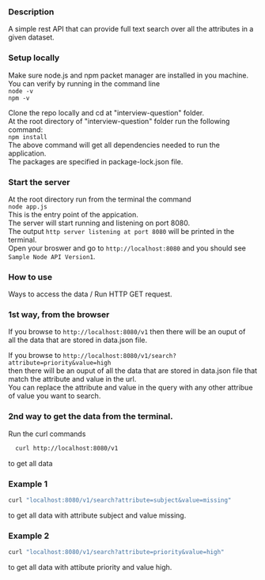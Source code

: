 ### Description
A simple rest API that can provide full text search over all the attributes in a given dataset.  

### Setup locally
Make sure node.js and npm packet manager are installed in you machine.  
You can verify by running in the command line  
  ```node -v```  
  ```npm -v```  
  
Clone the repo locally and cd at "interview-question" folder.  
At the root directory of "interview-question" folder run the following command:  
```npm install```  
The above command will get all dependencies needed to run the application.  
The packages are specified in package-lock.json file.  
  
### Start the server  
At the root directory run from the terminal the command  
```node app.js```  
This is the entry point of the appication.  
The server will start running and listening on port 8080.  
The output ```http server listening at port 8080``` will be printed in the terminal.  
Open your broswer and go to ```http://localhost:8080``` and you should see ```Sample Node API Version1```.  

### How to use  
Ways to access the data / Run HTTP GET request.  
### 1st way, from the browser  
If you browse to ```http://localhost:8080/v1``` then there will be an ouput of  
 all the data that are stored in data.json file.
  
If you browse to ```http://localhost:8080/v1/search?attribute=priority&value=high```  
 then there will be an ouput of all the data that are stored in data.json file that match the attribute and value in the url.   
You can replace the attribute and value in the query with any other attribue of value you want to search.  
 
### 2nd way to get the data from the terminal.
Run the curl commands
```bash 
  curl http://localhost:8080/v1
``` 
to get all data

### Example 1
```bash
curl "localhost:8080/v1/search?attribute=subject&value=missing"
```
to get all data with attribute subject and value missing.
### Example 2
```bash
curl "localhost:8080/v1/search?attribute=priority&value=high"
```
to get all data with attibute priority and value high.